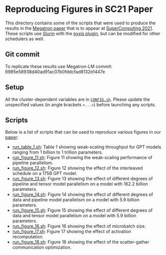 # Reproducing Figures in SC21 Paper


This directory contains some of the scripts that were used to produce the
results in the [Megatron paper](https://arxiv.org/pdf/2104.04473.pdf) that is
to appear at [SuperComputing 2021](https://sc21.supercomputing.org/). These
scripts use [Slurm](https://slurm.schedmd.com/documentation.html) with the
[pyxis plugin](https://github.com/NVIDIA/pyxis), but can be modified for other
schedulers as well.


## Git commit

To replicate these results use Megatron-LM commit: 6985e58938d40ad91ac07b0fddcfad8132e1447e


## Setup

All the cluster-dependent variables are in [`CONFIG.sh`](./CONFIG.sh). Please
update the unspecified values (in angle brackets `<...>`) before launching any
scripts.



## Scripts

Below is a list of scripts that can be used to reproduce various figures in our
[paper](https://arxiv.org/pdf/2104.04473.pdf):

* [run_table_1.sh](./run_table_1.sh): Table 1 showing weak-scaling throughput
for GPT models ranging from 1 billion to 1 trillion parameters.
* [run_figure_11.sh](./run_figure_11.sh): Figure 11 showing the weak-scaling
performance of pipeline parallelism.
* [run_figure_12.sh](./run_figure_12.sh): Figure 12 showing the effect of
the interleaved schedule on a 175B GPT model.
* [run_figure_13.sh](./run_figure_13.sh): Figure 13 showing the effect of
different degrees of pipeline and tensor model parallelism on a model with
162.2 billion parameters.
* [run_figure_14.sh](./run_figure_14.sh): Figure 14 showing the effect of
different degrees of data and pipeline model parallelism on a model with
5.9 billion parameters.
* [run_figure_15.sh](./run_figure_15.sh): Figure 15 showing the effect of
different degrees of data and tensor model parallelism on a model with
5.9 billion parameters.
* [run_figure_16.sh](./run_figure_16.sh): Figure 16 showing the effect of
microbatch size.
* [run_figure_17.sh](./run_figure_17.sh): Figure 17 showing the effect of
activation recomputation.
* [run_figure_18.sh](./run_figure_18.sh): Figure 18 showing the effect of
the scatter-gather communication optimization.
